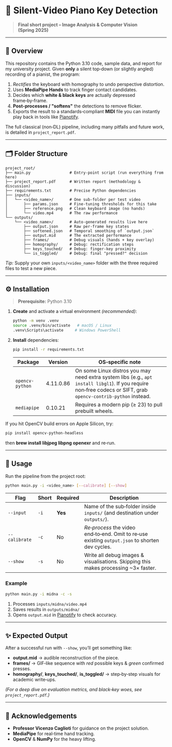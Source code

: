 # 🎹 Silent‑Video Piano Key Detection

> **Final short project – Image Analysis & Computer Vision (Spring 2025)**

---

## 📖 Overview

This repository contains the Python 3.10 code, sample data, and report for my university project.
Given **only** a silent top‑down (or slightly angled) recording of a pianist, the program:

1. *Rectifies* the keyboard with homography to undo perspective distortion.
2. Uses **MediaPipe Hands** to track finger contact candidates.
3. Decides which **white & black keys** are actually depressed frame‑by‑frame.
4. **Post‑processes / "softens"** the detections to remove flicker.
5. Exports the result to a standards‑compliant **MIDI** file you can instantly play back in tools like [Pianotify](https://pianotify.com/import-midi-file).

The full classical (non‑DL) pipeline, including many pitfalls and future work, is detailed in `project_report.pdf`.

---

## 🗂️ Folder Structure

```text
project_root/
├── main.py                 # Entry‑point script (run everything from here)
├── project_report.pdf      # Written report (methodology & discussion)
├── requirements.txt        # Precise Python dependencies
├── inputs/
│   └── <video_name>/       # One sub‑folder per test video
│       ├── params.json     # Fine‑tuning thresholds for this take
│       ├── reference.png   # Clean keyboard image (no hands)
│       └── video.mp4       # The raw performance
└── outputs/
    └── <video_name>/       # Auto‑generated results live here
        ├── output.json     # Raw per‑frame key states
        ├── softened.json   # Temporal smoothing of `output.json`
        ├── output.mid      # The extracted performance
        ├── frames/         # Debug visuals (hands + key overlay)
        ├── homography/     # Debug: rectification steps
        ├── keys_touched/   # Debug: finger‑key proximity
        └── is_toggled/     # Debug: final "pressed?" decision
```

*Tip:* Supply your own `inputs/<video_name>` folder with the three required files to test a new piece.

---

## ⚙️ Installation

> **Prerequisite:** Python 3.10

1. **Create** and activate a virtual environment *(recommended)*:

   ```bash
   python -m venv .venv
   source .venv/bin/activate   # macOS / Linux
   .venv\Scripts\activate     # Windows PowerShell
   ```
2. **Install** dependencies:

   ```bash
   pip install -r requirements.txt
   ```

   | Package         | Version   | OS‑specific note                                                                                                                                                  |
   | --------------- | --------- | ----------------------------------------------------------------------------------------------------------------------------------------------------------------- |
   | `opencv-python` | 4.11.0.86 | On some Linux distros you may need extra system libs (e.g., `apt install libgl1`).  If you require non‑free codecs or SIFT, grab `opencv-contrib-python` instead. |
   | `mediapipe`     | 0.10.21   | Requires a modern pip (≥ 23) to pull prebuilt wheels.                                                                                                             |

If you hit OpenCV build errors on Apple Silicon, try:

```bash
pip install opencv-python-headless
```

then **brew install libjpeg libpng openexr** and re‑run.

---

## 🚀 Usage

Run the pipeline from the project root:

```bash
python main.py -i <video_name> [--calibrate] [--show]
```

| Flag          | Short | Required | Description                                                                                      |
| ------------- | ----- | -------- | ------------------------------------------------------------------------------------------------ |
| `--input`     | `-i`  | **Yes**  | Name of the sub‑folder inside `inputs/` (and destination under `outputs/`).                      |
| `--calibrate` | `-c`  | No       | *Re‑process* the video end‑to‑end.  Omit to re‑use existing `output.json` to shorten dev cycles. |
| `--show`      | `-s`  | No       | Write all debug images & visualisations.  Skipping this makes processing \~3× faster.            |

### Example

```bash
python main.py -i midna -c -s
```

1. Processes `inputs/midna/video.mp4`
2. Saves results in `outputs/midna/`
3. Opens `output.mid` in [Pianotify](https://pianotify.com/import-midi-file) to check accuracy.

---

## ✨ Expected Output

After a successful run with `--show`, you’ll get something like:

* **output.mid** → audible reconstruction of the piece.
* **frames/** → GIF‑like sequence with *red* possible keys & *green* confirmed presses.
* **homography/**, **keys\_touched/**, **is\_toggled/** → step‑by‑step visuals for academic write‑ups.

*(For a deep dive on evaluation metrics, and black‑key woes, see `project_report.pdf`.)*

---

## 🙏 Acknowledgements

* **Professor Vicenzo Caglioti** for guidance on the project solution. 
* **MediaPipe** for real‑time hand tracking.
* **OpenCV** & **NumPy** for the heavy lifting.
